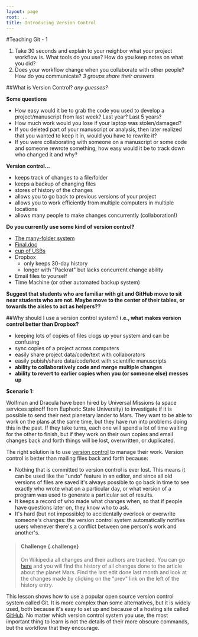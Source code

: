```yaml
---
layout: page
root: ..
title: Introducing Version Control
---
```


#Teaching Git - 1

1. Take 30 seconds and explain to your neighbor what your project workflow is. What tools do you use? How do you keep notes on what you did?
2. Does your workflow change when you collaborate with other people? How do you communicate?
_3 groups share their answers_

##What is Version Control?
_any guesses?_

__Some questions__

* How easy would it be to grab the code you used to develop a project/manuscript from last week? Last year? Last 5 years?
* How much work would you lose if your laptop was stolen/damaged?
* If you deleted part of your manuscript or analysis, then later realized that you wanted to keep it in, would you have to rewrite it?
* If you were collaborating with someone on a manuscript or some code and someone rewrote something, how easy would it be to track down who changed it and why?

__Version control...__

* keeps track of changes to a file/folder
* keeps a backup of changing files
* stores of history of the changes
* allows you to go back to previous versions of your project
* allows you to work efficiently from multiple computers in multiple locations
* allows many people to make changes concurrently (collaboration!)

__Do you currently use some kind of version control?__

* [The many-folder system](http://hginit.com/i/01-copies.png)
* [Final.doc](http://www.phdcomics.com/comics/archive.php?comicid=1531)
* [cup of USBs](http://www.eeweb.com/rtz/version-control)
* Dropbox
  * only keeps 30-day history
  * longer with "Packrat" but lacks concurrent change ability
* Email files to yourself
* Time Machine (or other automated backup system)

__Suggest that students who are familiar with git and GitHub move to sit near students who are not.
Maybe move to the center of their tables, or towards the aisles to act as helpers??__

##Why should I use a version control system?
__i.e., what makes version control better than Dropbox?__

* keeping lots of copies of files clogs up your system and can be confusing
* sync copies of a project across computers
* easily share project data/code/text with collaborators
* easily pubish/share data/code/text with scientific manuscripts
* __ability to collaboratively code and merge multiple changes__
* __ability to revert to earlier copies when you (or someone else) messes up__

__Scenario 1:__

Wolfman and Dracula have been hired by Universal Missions
(a space services spinoff from Euphoric State University)
to investigate if it is possible to send their next planetary lander to Mars.
They want to be able to work on the plans at the same time,
but they have run into problems doing this in the past.
If they take turns,
each one will spend a lot of time waiting for the other to finish,
but if they work on their own copies and email changes back and forth
things will be lost, overwritten, or duplicated.

The right solution is to use [version control](../../gloss.html#version-control)
to manage their work.
Version control is better than mailing files back and forth because:

*   Nothing that is committed to version control is ever lost.
    This means it can be used like the "undo" feature in an editor,
    and since all old versions of files are saved
    it's always possible to go back in time to see exactly who wrote what on a particular day,
    or what version of a program was used to generate a particular set of results.
*   It keeps a record of who made what changes when,
    so that if people have questions later on,
    they know who to ask.
*   It's hard (but not impossible) to accidentally overlook or overwrite someone's changes:
    the version control system automatically notifies users
    whenever there's a conflict between one person's work and another's.

> #### Challenge {.challenge}
>
> On Wikipedia all changes and their authors are tracked. You can go
> [here](https://en.wikipedia.org/w/index.php?title=Mars&action=history)
> and you will find the history of all changes done to the article about the planet
> Mars. Find the last edit done last month and look at the changes made by
> clicking on the "prev" link on the left of the history entry.

This lesson shows how to use
a popular open source version control system called Git.
It is more complex than some alternatives,
but it is widely used,
both because it's easy to set up
and because of a hosting site called [GitHub](http://github.com).
No matter which version control system you use,
the most important thing to learn is not the details of their more obscure commands,
but the workflow that they encourage.

